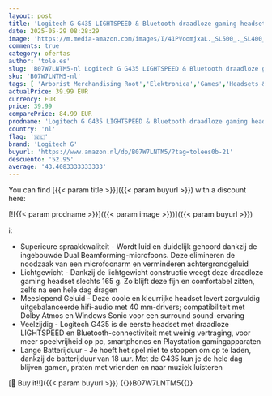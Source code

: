 ```yaml
---
layout: post
title: 'Logitech G G435 LIGHTSPEED & Bluetooth draadloze gaming headset - Lichtgewicht  over-ear  ingebouwde microfoons  18 uur batterij  compatibel met Dolby Atmos  PC  PS4  PS5  Switch  mobiel - Zwart'
date: 2025-05-29 08:28:29
image: 'https://m.media-amazon.com/images/I/41PVoomjxaL._SL500_._SL400_.jpg'
comments: true
category: ofertas
author: 'tole.es'
slug: 'B07W7LNTM5-nl Logitech G G435 LIGHTSPEED & Bluetooth draadloze gaming...'
sku: 'B07W7LNTM5-nl'
tags: [ 'Arborist Merchandising Root','Elektronica','Games','Headsets & koptelefoons voor PlayStation 4','PC','PlayStation 4-accessoires','PlayStation 4-consoles, -games & -accessoires','Self Service','Special Features Stores','be0c145d-645e-47ab-b638-53e8112e3d67_0','be0c145d-645e-47ab-b638-53e8112e3d67_3901','logitech g','🇳🇱', ]
actualPrice: 39.99 EUR
currency: EUR
price: 39.99
comparePrice: 84.99 EUR
prodname: 'Logitech G G435 LIGHTSPEED & Bluetooth draadloze gaming headset - Lichtgewicht  over-ear  ingebouwde microfoons  18 uur batterij  compatibel met Dolby Atmos  PC  PS4  PS5  Switch  mobiel - Zwart'
country: 'nl'
flag: '🇳🇱'
brand: 'Logitech G'
buyurl: 'https://www.amazon.nl/dp/B07W7LNTM5/?tag=tolees0b-21'
descuento: '52.95'
average: '43.4083333333333'
---
```


You can find [{{< param title >}}]({{< param buyurl >}}) with a discount here:

[![{{< param prodname >}}]({{< param image >}})]({{< param buyurl >}})

ℹ️:

- Superieure spraakkwaliteit - Wordt luid en duidelijk gehoord dankzij de ingebouwde Dual Beamforming-microfoons. Deze elimineren de noodzaak van een microfoonarm en verminderen achtergrondgeluid
- Lichtgewicht - Dankzij de lichtgewicht constructie weegt deze draadloze gaming headset slechts 165 g. Zo blijft deze fijn en comfortabel zitten, zelfs na een hele dag dragen
- Meeslepend Geluid - Deze coole en kleurrijke headset levert zorgvuldig uitgebalanceerde hifi-audio met 40 mm-drivers; compatibiliteit met Dolby Atmos en Windows Sonic voor een surround sound-ervaring
- Veelzijdig - Logitech G435 is de eerste headset met draadloze LIGHTSPEED en Bluetooth-connectiviteit met weinig vertraging, voor meer speelvrijheid op pc, smartphones en Playstation gamingapparaten
- Lange Batterijduur - Je hoeft het spel niet te stoppen om op te laden, dankzij de batterijduur van 18 uur. Met de G435 kun je de hele dag blijven gamen, praten met vrienden en naar muziek luisteren

[🛒 Buy it!!]({{< param buyurl >}})
{{<world>}}B07W7LNTM5{{</world>}}
